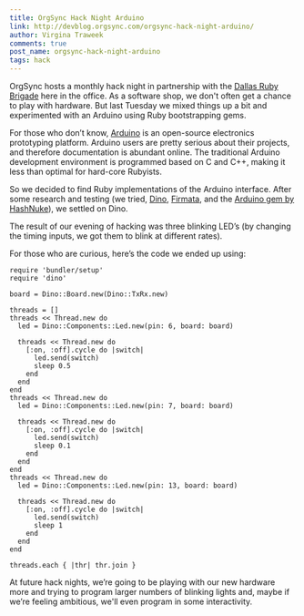 ```yaml
---
title: OrgSync Hack Night Arduino
link: http://devblog.orgsync.com/orgsync-hack-night-arduino/
author: Virgina Traweek
comments: true
post_name: orgsync-hack-night-arduino
tags: hack
---
```


OrgSync hosts a monthly hack night in partnership with the [Dallas Ruby Brigade](http://www.dallasrb.org) here in the office. As a software shop, we don't often get a chance to play with hardware. But last Tuesday we mixed things up a bit and experimented with an Arduino using Ruby bootstrapping gems.

For those who don’t know, [Arduino](http://www.arduino.cc) is an open-source electronics prototyping platform. Arduino users are pretty serious about their projects, and therefore documentation is abundant online. The traditional Arduino development environment is programmed based on C and C++, making it less than optimal for hard-core Rubyists.

So we decided to find Ruby implementations of the Arduino interface. After some research and testing (we tried, [Dino](https://github.com/austinbv/dino), [Firmata](http://shokai.github.io/arduino_firmata), and the [Arduino gem by HashNuke](https://github.com/HashNuke/arduino)), we settled on Dino.

The result of our evening of hacking was three blinking LED’s (by changing the timing inputs, we got them to blink at different rates).

For those who are curious, here’s the code we ended up using:


    require 'bundler/setup'
    require 'dino'

    board = Dino::Board.new(Dino::TxRx.new)

    threads = []
    threads << Thread.new do
      led = Dino::Components::Led.new(pin: 6, board: board)

      threads << Thread.new do
        [:on, :off].cycle do |switch|
          led.send(switch)
          sleep 0.5
        end
      end
    end
    threads << Thread.new do
      led = Dino::Components::Led.new(pin: 7, board: board)

      threads << Thread.new do
        [:on, :off].cycle do |switch|
          led.send(switch)
          sleep 0.1
        end
      end
    end
    threads << Thread.new do
      led = Dino::Components::Led.new(pin: 13, board: board)

      threads << Thread.new do
        [:on, :off].cycle do |switch|
          led.send(switch)
          sleep 1
        end
      end
    end

    threads.each { |thr| thr.join }


At future hack nights, we’re going to be playing with our new hardware more and trying to program larger numbers of blinking lights and, maybe if we’re feeling ambitious, we'll even program in some interactivity.
